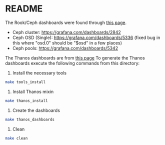 # README

The Rook/Ceph dashboards were found through [this page](https://rook.io/docs/rook/v1.6/ceph-monitoring.html).

- Ceph cluster: https://grafana.com/dashboards/2842
- Ceph OSD (Single): https://grafana.com/dashboards/5336 (fixed bug in this where "osd.0" should be "$osd" in a few places)
- Ceph pools: https://grafana.com/dashboards/5342

The Thanos dashboards are from [this page](https://github.com/thanos-io/thanos/tree/main/mixin)
To generate the Thanos dashboards execute the following commands from this directory:

1. Install the necessary tools

```bash
make tools_install
```

1. Install Thanos mixin

```bash
make thanos_install
```

1. Create the dashboards

```bash
make thanos_dashboards
```

1. Clean

```bash
make clean
```
